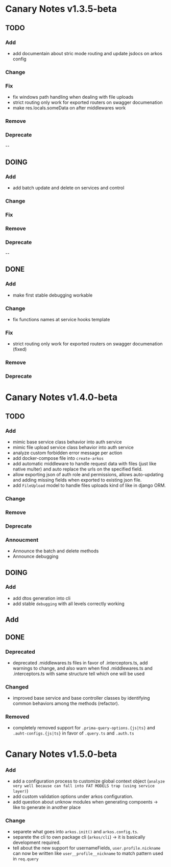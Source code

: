 # Canary Notes v1.3.5-beta

## TODO

### Add

- add documentain about stric mode routing and update jsdocs on arkos config

### Change

### Fix

- fix windows path handling when dealing with file uploads
- strict routing only work for exported routers on swagger documenation
- make res.locals.someData on after middlewares work

### Remove

### Deprecate

--

## DOING

### Add

- add batch update and delete on services and control

### Change

### Fix

### Remove

### Deprecate

--

## DONE

### Add

- make first stable debugging workable

### Change

- fix functions names at service hooks template

### Fix

- strict routing only work for exported routers on swagger documenation (fixed)

### Remove

### Deprecate

# Canary Notes v1.4.0-beta

## TODO

### Add

- mimic base service class behavior into auth service
- mimic file upload service class behavior into auth service
- analyze custom forbidden error message per action
- add docker-compose file into `create-arkos`
- add automatic middleware to handle request data with files (just like native multer) and auto replace the urls on the specified field.
- allow exporting json of auth role and permissions, allows auto-updating and adding missing fields when exported to existing json file.
- add `FileUpload` model to handle files uploads kind of like in django ORM.

### Change

### Remove

### Deprecate

### Annoucment

- Announce the batch and delete methods
- Announce debugging

## DOING

### Add

- add dtos generation into cli
- add stable `debugging` with all levels correctly working

## Add

## DONE

### Deprecated

- deprecated .middlewares.ts files in favor of .interceptors.ts, add warnings to change, and also warn when find .middlewares.ts and .interceptors.ts with same structure tell which one will be used

### Changed

- improved base service and base controller classes by identifying common behaviors among the methods (refactor).

### Removed

- completely removed support for `.prima-query-options.{js|ts}` and `.auht-configs.{js|ts}` in favor of `.query.ts` and `.auth.ts`

# Canary Notes v1.5.0-beta

### Add

- add a configuration process to customize global context object (`analyze very well because can fall into FAT MODELS trap (using service layer)`)
- add custom validation options under arkos configuration.
- add question about unknow modules when generating compoents -> like to generate in another place

### Change

- separete what goes into `arkos.init()` and `arkos.config.ts`.
- separete the cli to own package cli (`arkos/cli`) -> it is basically development required.
- tell about the new support for usernameFields, `user.profile.nickname` can now be written like `user__profile__nickname` to match pattern used in `req.query`
